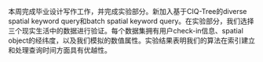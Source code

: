 本周完成毕业设计写作工作，并完成实验部分。新加入基于CIQ-Tree的diverse spatial keyword query和batch spatial keyword query。在实验部分，我们选择三个现实生活中的数据进行验证。每个数据集拥有用户check-in信息、spatial object的经纬度，以及我们模拟的数值属性。实验结果表明我们的算法在索引建立和处理查询时间方面具有优越性。
